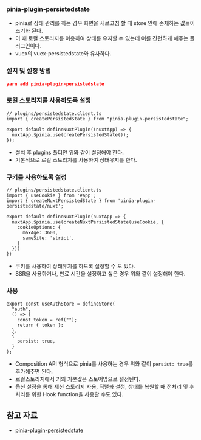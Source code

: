 ### pinia-plugin-persistedstate

- pinia로 상태 관리를 하는 경우 화면을 새로고침 할 때 store 안에 존재하는 값들이 초기화 된다.
- 이 때 로컬 스토리지를 이용하여 상태를 유지할 수 있는데 이를 간편하게 해주는 플러그인이다.
- vuex의 vuex-persistedstate와 유사하다.

### 설치 및 설정 방법

```json
yarn add pinia-plugin-persistedstate
```

### 로컬 스토리지를 사용하도록 설정

```tsx
// plugins/persistedstate.client.ts
import { createPersistedState } from "pinia-plugin-persistedstate";

export default defineNuxtPlugin((nuxtApp) => {
  nuxtApp.$pinia.use(createPersistedState());
});
```

- 설치 후 plugins 폴더안 위와 같이 설정해야 한다.
- 기본적으로 로컬 스토리지를 사용하여 상태유지를 한다.

### 쿠키를 사용하도록 설정

```tsx
// plugins/persistedstate.client.ts
import { useCookie } from '#app';
import { createNuxtPersistedState } from 'pinia-plugin-persistedstate/nuxt';

export default defineNuxtPlugin(nuxtApp => {
  nuxtApp.$pinia.use(createNuxtPersistedState(useCookie, {
    cookieOptions: {
      maxAge: 3600,
      sameSite: 'strict',
    }
  }))
})
```

- 쿠키를 사용하여 상태유지를 하도록 설정할 수 도 있다.
- SSR을 사용하거나, 만료 시간을 설정하고 싶은 경우 위와 같이 설정해야 한다.

### 사용

```tsx
export const useAuthStore = defineStore(
  "auth",
  () => {
    const token = ref("");
    return { token };
  },
  {
    persist: true,
  }
);
```

- Composition API 형식으로 pinia를 사용하는 경우 위와 같이 `persist: true`를 추가해주면 된다.
- 로컬스토리지에서 키의 기본값은 스토어명으로 설정된다.
- 옵션 설정을 통해 세션 스토리지 사용, 직렬화 설정, 상태를 복원할 때 전처리 및 후처리를 위한 Hook function을 사용할 수도 있다.

## 참고 자료

- [pinia-plugin-persistedstate](https://prazdevs.github.io/pinia-plugin-persistedstate/)